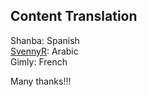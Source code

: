 ## Content Translation
Shanba: Spanish\
[SvennyR](https://github.com/SvennyR): Arabic\
Gimly: French

Many thanks!!!
